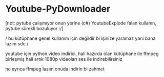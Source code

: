 # Youtube-PyDownloader

[not: pytube çalışmıyor onun yerine (c#) YoutubeExplode falan kullanın, pytube sürekli bozuluyor :/]

/
bu kütüphane genel kullanım için değildir
bi işinize yaramaz yani
bana lazım sdc
/

youtube için python video indirici, hali hazırda olan kütüphane ile ffmpeg birleşmiş hali
artık 1080p videoları ses ile indirebilirsiniz

he ayrıca ffmpeg lazım onuda indirin bi zahmet
